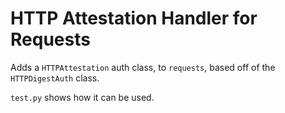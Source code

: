 HTTP Attestation Handler for Requests
===================

Adds a `HTTPAttestation` auth class, to `requests`, based
off of the `HTTPDigestAuth` class.

`test.py` shows how it can be used.
